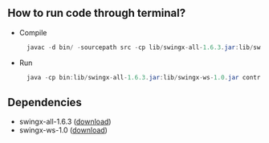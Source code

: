 How to run code through terminal?
---
  - Compile

    ```java
      javac -d bin/ -sourcepath src -cp lib/swingx-all-1.6.3.jar:lib/swingx-ws-1.0.jar:src/ src/controller/Main.java
    ```

  - Run

    ```java
      java -cp bin:lib/swingx-all-1.6.3.jar:lib/swingx-ws-1.0.jar controller.Main
    ```

Dependencies
---

- swingx-all-1.6.3 ([download](https://dl.dropboxusercontent.com/u/5796120/swingx-all-1.6.3.jar))
- swingx-ws-1.0 ([download](https://dl.dropboxusercontent.com/u/5796120/swingx-ws-1.0.jar))
